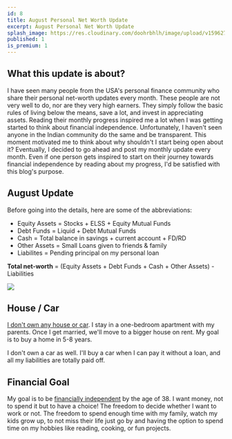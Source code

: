 ```yaml
---
id: 8
title: August Personal Net Worth Update
excerpt: August Personal Net Worth Update
splash_image: https://res.cloudinary.com/doohrbhlh/image/upload/v1596279590/virajkhatavkar.com/piggybank-networth-update.jpg
published: 1
is_premium: 1
---
```



## What this update is about?

I have seen many people from the USA's personal finance community who share their personal net-worth updates every month. These people are not very well to do, nor are they very high earners. They simply follow the basic rules of living below the means, save a lot, and invest in appreciating assets. Reading their monthly progress inspired me a lot when I was getting started to think about financial independence. Unfortunately, I haven't seen anyone in the Indian community do the same and be transparent. This moment motivated me to think about why shouldn't I start being open about it? Eventually, I decided to go ahead and post my monthly update every month. Even if one person gets inspired to start on their journey towards financial independence by reading about my progress, I'd be satisfied with this blog's purpose.

## August Update

Before going into the details, here are some of the abbreviations:

- Equity Assets = Stocks + ELSS + Equity Mutual Funds
- Debt Funds = Liquid + Debt Mutual Funds
- Cash = Total balance in savings + current account + FD/RD
- Other Assets = Small Loans given to friends & family
- Liabilites = Pending principal on my personal loan

**Total net-worth** = (Equity Assets + Debt Funds + Cash + Other Assets) - Liabilities

![](https://res.cloudinary.com/doohrbhlh/image/upload/v1596279154/virajkhatavkar.com/8-august-personal-net-worth-update-2.png)

## House / Car

[I don't own any house or car](https://virajkhatavkar.com/3-should-you-buy-a-house). I stay in a one-bedroom apartment with my parents. Once I get married, we'll move to a bigger house on rent. My goal is to buy a home in 5-8 years.

I don't own a car as well. I'll buy a car when I can pay it without a loan, and all my liabilities are totally paid off.

## Financial Goal

My goal is to be [financially independent](https://virajkhatavkar.com/1-understanding-the-fire-movement) by the age of 38. I want money, not to spend it but to have a choice! The freedom to decide whether I want to work or not. The freedom to spend enough time with my family, watch my kids grow up, to not miss their life just go by and having the option to spend time on my hobbies like reading, cooking, or fun projects.